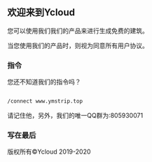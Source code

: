 ## 欢迎来到Ycloud

您可以使用我们我们的产品来进行生成免费的建筑。

当您使用我们的产品时，则视为同意所有用户协议。

### 指令
您还不知道我们的指令吗？
```markdown

/connect www.ymstrip.top
```
请记住他，另外，我们的唯一QQ群为:805930071


### 写在最后

版权所有©Ycloud 2019-2020
